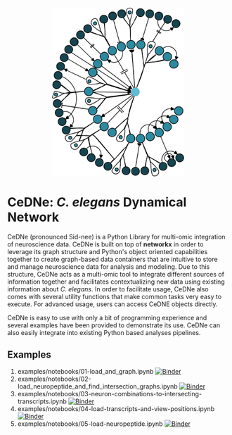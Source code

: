 <p align="center">
  <img src=".assets/cedne_logo.svg" width="300"/>
</p>

# CeDNe: *C. elegans* Dynamical Network

CeDNe (pronounced Sid-nee) is a Python Library for multi-omic integration of neuroscience data. CeDNe is built on top of **networkx** in order to leverage its graph structure
and Python's object oriented capabilities together to create graph-based data containers that are
intuitive to store and manage neuroscience data for analysis and modeling. Due to this structure, CeDNe acts as a multi-omic tool to integrate different sources of information together and facilitates contextualizing new data using existing information about *C. elegans*. In order to facilitate usage, CeDNe
also comes with several utility functions that make common tasks very easy to execute. For advanced usage,
users can access CeDNE objects directly.

CeDNe is easy to use with only a bit of programming experience and several examples have been provided to 
demonstrate its use. CeDNe can also easily integrate into existing Python based analyses pipelines.

## Examples

1. examples/notebooks/01-load_and_graph.ipynb [![Binder](https://mybinder.org/badge_logo.svg)](https://mybinder.org/v2/gh/sahilm89/CeDNe/HEAD?filepath=examples/notebooks/01-load_and_graph.ipynb)
2. examples/notebooks/02-load_neuropeptide_and_find_intersection_graphs.ipynb [![Binder](https://mybinder.org/badge_logo.svg)](https://mybinder.org/v2/gh/sahilm89/CeDNe/HEAD?filepath=examples/notebooks/02-load_neuropeptide_and_find_intersection_graphs.ipynb)
3. examples/notebooks/03-neuron-combinations-to-intersecting-transcripts.ipynb [![Binder](https://mybinder.org/badge_logo.svg)](https://mybinder.org/v2/gh/sahilm89/CeDNe/HEAD?filepath=examples/notebooks/03-neuron-combinations-to-intersecting-transcripts.ipynb)
4. examples/notebooks/04-load-transcripts-and-view-positions.ipynb [![Binder](https://mybinder.org/badge_logo.svg)](https://mybinder.org/v2/gh/sahilm89/CeDNe/HEAD?filepath=examples/notebooks/04-load-transcripts-and-view-positions.ipynb)
5. examples/notebooks/05-load-neuropeptide.ipynb [![Binder](https://mybinder.org/badge_logo.svg)](https://mybinder.org/v2/gh/sahilm89/CeDNe/HEAD?filepath=examples/notebooks/05-load-neuropeptide.ipynb)



